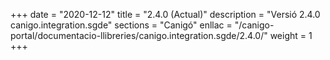 +++
date        = "2020-12-12"
title       = "2.4.0 (Actual)"
description = "Versió 2.4.0 canigo.integration.sgde"
sections    = "Canigó"
enllac		= "/canigo-portal/documentacio-llibreries/canigo.integration.sgde/2.4.0/"
weight		= 1
+++
